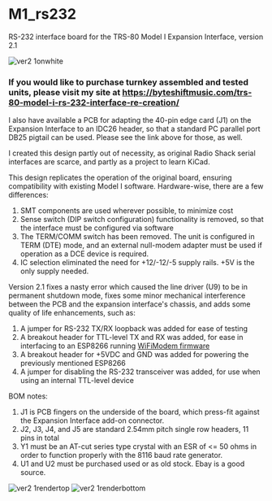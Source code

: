 # M1_rs232
RS-232 interface board for the TRS-80 Model I Expansion Interface, version 2.1

![ver2 1onwhite](https://github.com/user-attachments/assets/f19f780a-49bd-477e-9bf6-7d73497f70b4)

### If you would like to purchase turnkey assembled and tested units, please visit my site at https://byteshiftmusic.com/trs-80-model-i-rs-232-interface-re-creation/

I also have available a PCB for adapting the 40-pin edge card (J1) on the Expansion Interface to an IDC26 header, so that a standard PC parallel port DB25 pigtail can be used. Please see the link above for those, as well.

I created this design partly out of necessity, as original Radio Shack serial interfaces are scarce, and partly as a project to learn KiCad.

This design replicates the operation of the original board, ensuring compatibility with existing Model I software. Hardware-wise, there are a few differences:
  1. SMT components are used wherever possible, to minimize cost
  2. Sense switch (DIP switch configuration) functionality is removed, so that the interface must be configured via software
  3. The TERM/COMM switch has been removed. The unit is configured in TERM (DTE) mode, and an external null-modem adapter must be used if operation as a DCE device is required.
  4. IC selection eliminated the need for +12/-12/-5 supply rails. +5V is the only supply needed.

Version 2.1 fixes a nasty error which caused the line driver (U9) to be in permanent shutdown mode, fixes some minor mechanical interference between the PCB and the expansion interface's chassis, and adds some quality of life enhancements, such as:
 1. A jumper for RS-232 TX/RX loopback was added for ease of testing
 2. A breakout header for TTL-level TX and RX was added, for ease in interfacing to an ESP8266 running [WiFiModem firmware](https://github.com/dhansel/WifiModem)
 3. A breakout header for +5VDC and GND was added for powering the previously mentioned ESP8266
 4. A jumper for disabling the RS-232 transceiver was added, for use when using an internal TTL-level device

BOM notes:
  1. J1 is PCB fingers on the underside of the board, which press-fit against the Expansion Interface add-on connector.
  2. J2, J3, J4, and J5 are standard 2.54mm pitch single row headers, 11 pins in total
  3. Y1 must be an AT-cut series type crystal with an ESR of <= 50 ohms in order to function properly with the 8116 baud rate generator.
  4. U1 and U2 must be purchased used or as old stock. Ebay is a good source.

![ver2 1rendertop](https://github.com/user-attachments/assets/b976ff87-9051-41f3-b0d4-23632e2d3a72)
![ver2 1renderbottom](https://github.com/user-attachments/assets/cc7605ea-8bd6-4db8-8544-185ae1ba39f9)
